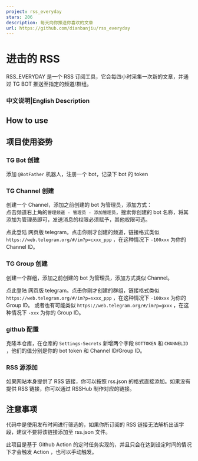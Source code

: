 ```yaml
---
project: rss_everyday
stars: 206
description: 每天向你推送你喜欢的文章
url: https://github.com/dianbanjiu/rss_everyday
---
```


进击的 RSS
=======

RSS\_EVERYDAY 是一个 RSS 订阅工具，它会每四小时采集一次新的文章，并通过 TG BOT 推送至指定的频道/群组。

### 中文说明|English Description

How to use
----------

项目使用姿势
------

### TG Bot 创建

添加 `@BotFather` 机器人，注册一个 bot，记录下 bot 的 token

### TG Channel 创建

创建一个 Channel，添加之前创建的 bot 为管理员，添加方式：  
点击频道右上角的`管理频道 - 管理员 - 添加管理员`，搜索你创建的 bot 名称，将其添加为管理员即可，发送消息的权限必须赋予，其他权限可选。

点此登陆 网页版 telegram。点击你刚才创建的频道，链接格式类似 `https://web.telegram.org/#/im?p=cxxx_ppp` ，在这种情况下 `-100xxx` 为你的 Channel ID。

### TG Group 创建

创建一个群组，添加之前创建的 bot 为管理员，添加方式类似 Channel。

点此登陆 网页版 telegram。点击你刚才创建的群组，链接格式类似`https://web.telegram.org/#/im?p=sxxx_ppp` ，在这种情况下 `-100xxx` 为你的 Group ID。 或者也有可能类似 `https://web.telegram.org/#/im?p=gxxx` ，在这种情况下 `-xxx` 为你的 Group ID。

### github 配置

克隆本仓库，在仓库的 `Settings-Secrets` 新增两个字段 `BOTTOKEN` 和 `CHANNELID` ，他们的值分别是你的 bot token 和 Channel ID/Group ID。

### RSS 源添加

如果网站本身提供了 RSS 链接，你可以按照 rss.json 的格式直接添加。如果没有提供 RSS 链接，你可以通过 RSSHub 制作对应的链接。

注意事项
----

代码中是使用发布时间进行筛选的，如果你所订阅的 RSS 链接无法解析出该字段，建议不要将该链接添加至 rss.json 文件。

此项目是基于 Github Action 的定时任务实现的，并且只会在达到设定时间的情况下才会触发 Action ，也可以手动触发。
